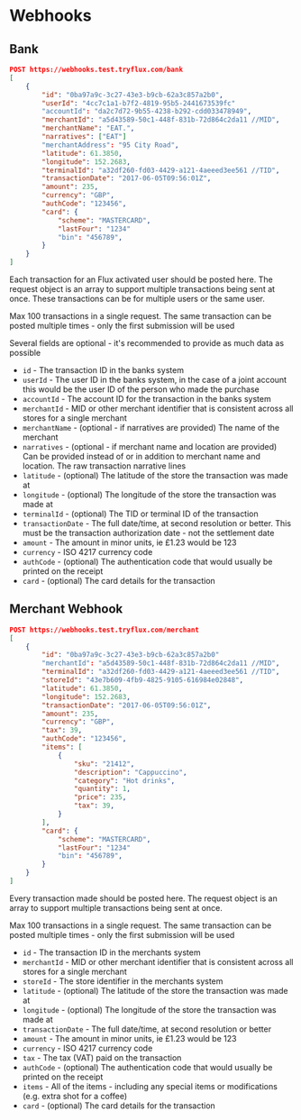 # Webhooks

## Bank
```json
POST https://webhooks.test.tryflux.com/bank
[
    {
        "id": "0ba97a9c-3c27-43e3-b9cb-62a3c857a2b0",
        "userId": "4cc7c1a1-b7f2-4819-95b5-2441673539fc"
        "accountId": "da2c7d72-9b55-4238-b292-cdd033478949",
        "merchantId": "a5d43589-50c1-448f-831b-72d864c2da11 //MID",
        "merchantName": "EAT.",
        "narratives": ["EAT"]
        "merchantAddress": "95 City Road",
        "latitude": 61.3850,
        "longitude": 152.2683,
        "terminalId": "a32df260-fd03-4429-a121-4aeeed3ee561 //TID", 
        "transactionDate": "2017-06-05T09:56:01Z",
        "amount": 235,
        "currency": "GBP",
        "authCode": "123456",
        "card": {
            "scheme": "MASTERCARD",
            "lastFour": "1234"
            "bin": "456789",
        }
    }
]
```

Each transaction for an Flux activated user should be posted here.  The request object is an array to support multiple transactions being sent at once.  These transactions can be for multiple users or the same user.  

Max 100 transactions in a single request.  The same transaction can be posted multiple times - only the first submission will be used

Several fields are optional - it's recommended to provide as much data as possible

* `id` - The transaction ID in the banks system
* `userId` - The user ID in the banks system, in the case of a joint account this would be the user ID of the person who made the purchase
* `accountId` - The account ID for the transaction in the banks system
* `merchantId` - MID or other merchant identifier that is consistent across all stores for a single merchant
* `merchantName` - (optional - if narratives are provided) The name of the merchant
* `narratives` - (optional - if merchant name and location are provided) Can be provided instead of or in addition to merchant name and location.  The raw transaction narrative lines
* `latitude` - (optional) The latitude of the store the transaction was made at
* `longitude` - (optional) The longitude of the store the transaction was made at
* `terminalId` - (optional) The TID or terminal ID of the transaction
* `transactionDate` - The full date/time, at second resolution or better.  This must be the transaction authorization date - not the settlement date
* `amount` - The amount in minor units, ie £1.23 would be 123
* `currency` - ISO 4217 currency code
* `authCode` - (optional) The authentication code that would usually be printed on the receipt
* `card` - (optional) The card details for the transaction

## Merchant Webhook

```json
POST https://webhooks.test.tryflux.com/merchant
[
    {
        "id": "0ba97a9c-3c27-43e3-b9cb-62a3c857a2b0"
        "merchantId": "a5d43589-50c1-448f-831b-72d864c2da11 //MID",
        "terminalId": "a32df260-fd03-4429-a121-4aeeed3ee561 //TID", 
        "storeId": "43e7b609-4fb9-4825-9105-616984e02848",
        "latitude": 61.3850,
        "longitude": 152.2683,
        "transactionDate": "2017-06-05T09:56:01Z",
        "amount": 235,
        "currency": "GBP",
        "tax": 39,
        "authCode": "123456",
        "items": [
            {
                "sku": "21412",
                "description": "Cappuccino",
                "category": "Hot drinks",
                "quantity": 1,
                "price": 235,
                "tax": 39,
            }
        ],
        "card": {
            "scheme": "MASTERCARD",
            "lastFour": "1234"
            "bin": "456789",
        }
    }
]
```

Every transaction made should be posted here.  The request object is an array to support multiple transactions being sent at once.  
                                            
Max 100 transactions in a single request.  The same transaction can be posted multiple times - only the first submission will be used

* `id` - The transaction ID in the merchants system
* `merchantId` - MID or other merchant identifier that is consistent across all stores for a single merchant
* `storeId` - The store identifier in the merchants system
* `latitude` - (optional) The latitude of the store the transaction was made at
* `longitude` - (optional) The longitude of the store the transaction was made at
* `transactionDate` - The full date/time, at second resolution or better
* `amount` - The amount in minor units, ie £1.23 would be 123
* `currency` - ISO 4217 currency code
* `tax` - The tax (VAT) paid on the transaction
* `authCode` - (optional) The authentication code that would usually be printed on the receipt
* `items` - All of the items - including any special items or modifications (e.g. extra shot for a coffee)
* `card` - (optional) The card details for the transaction